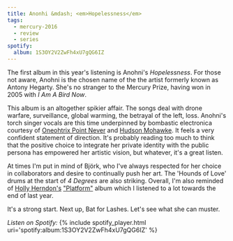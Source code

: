 ```yaml
---
title: Anonhi &mdash; <em>Hopelessness</em>
tags:
  - mercury-2016
  - review
  - series
spotify:
  album: 1S3OY2V2ZwFh4xU7gQG6IZ
---
```


The first album in this year's listening is Anohni's _Hopelessness_.
For those not aware, Anohni is the chosen name of the the artist formerly
known as Antony Hegarty. She's no stranger to the Mercury Prize, having
won in 2005 with _I Am A Bird Now_.

This album is an altogether spikier affair. The songs deal with drone warfare,
surveillance, global warming, the betrayal of the left, loss.
Anohni's torch singer vocals are this time underpinned by bombastic
electronica courtesy of [Oneohtrix Point Never][OPNWkp] and
[Hudson Mohawke][HMWkp].
It feels a very confident statement of direction.
It's probably reading too much to think that the positive choice to integrate
her private identity with the public persona has empowered her artistic vision,
but whatever, it's a great listen.

At times I'm put in mind of Bj&ouml;rk, who I've always respected for her
choice in collaborators and desire to continually push her art.
The 'Hounds of Love' drums at the start of _4 Degrees_ are also striking.
Overall, I'm also reminded of [Holly Herndon's][HHWeb] ["Platform"][HHPlat]
album which I listened to a lot towards the end of last year.

It's a strong start. Next up, Bat for Lashes. Let's see what she can muster.

_Listen on Spotify:_
{% include spotify_player.html uri='spotify:album:1S3OY2V2ZwFh4xU7gQG6IZ' %}


[OPNWkp]: https://en.wikipedia.org/wiki/Oneohtrix_Point_Never "Link to Oneohtrix Point Never Wikipedia entry"
[HMWkp]: https://en.wikipedia.org/wiki/Hudson_Mohawke "Link to Hudson Mohawke Wikipedia entry"
[HHWeb]: http://hollyherndon.com/ "Link to Holly Herndon's website"
[HHPlat]: http://shop.4ad.com/holly-herndon-platform.html "Link to 4AD page for Holly Herndon's Platform album"
